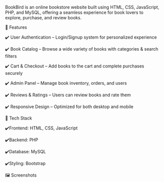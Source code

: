 BookBird is an online bookstore website built using HTML, CSS, JavaScript, PHP, and MySQL, offering a seamless experience for book lovers to explore, purchase, and review books.

🌟 Features

   ✔️ User Authentication – Login/Signup system for personalized experience

   ✔️ Book Catalog – Browse a wide variety of books with categories & search filters

   ✔️ Cart & Checkout – Add books to the cart and complete purchases securely

   ✔️ Admin Panel – Manage book inventory, orders, and users

   ✔️ Reviews & Ratings – Users can review books and rate them

   ✔️ Responsive Design – Optimized for both desktop and mobile


🚀 Tech Stack

   ✔️Frontend: HTML, CSS, JavaScript

   ✔️Backend: PHP

   ✔️Database: MySQL

   ✔️Styling: Bootstrap 

🖼️ Screenshots
